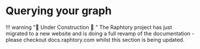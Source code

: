 # Querying your graph

!!! warning ":construction: Under Construction :construction: "
    The Raphtory project has just migrated to a new website and is doing a full revamp of the documentation - please checkout docs.raphtory.com whilst this section is being updated.